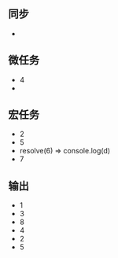 ## 同步
- 

## 微任务
- 4
- 

## 宏任务
- 2
- 5
- resolve(6) => console.log(d)
- 7

## 输出
- 1
- 3
- 8
- 4
- 2
- 5